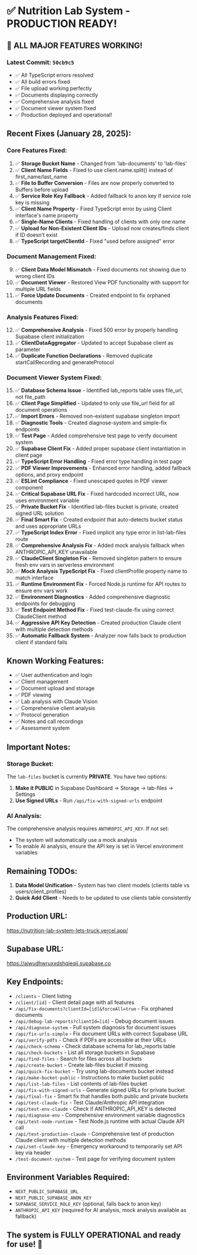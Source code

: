 # ✅ Nutrition Lab System - PRODUCTION READY!

## 🎉 ALL MAJOR FEATURES WORKING!

### Latest Commit: `50cb9c5`
- ✅ All TypeScript errors resolved
- ✅ All build errors fixed
- ✅ File upload working perfectly
- ✅ Documents displaying correctly
- ✅ Comprehensive analysis fixed
- ✅ Document viewer system fixed
- ✅ Production deployed and operational!

## Recent Fixes (January 28, 2025):

### Core Features Fixed:
1. ✅ **Storage Bucket Name** - Changed from 'lab-documents' to 'lab-files'
2. ✅ **Client Name Fields** - Fixed to use client.name.split() instead of first_name/last_name
3. ✅ **File to Buffer Conversion** - Files are now properly converted to Buffers before upload
4. ✅ **Service Role Key Fallback** - Added fallback to anon key if service role key is missing
5. ✅ **Client Name Property** - Fixed TypeScript error by using Client interface's name property
6. ✅ **Single-Name Clients** - Fixed handling of clients with only one name
7. ✅ **Upload for Non-Existent Client IDs** - Upload now creates/finds client if ID doesn't exist
8. ✅ **TypeScript targetClientId** - Fixed "used before assigned" error

### Document Management Fixed:
9. ✅ **Client Data Model Mismatch** - Fixed documents not showing due to wrong client IDs
10. ✅ **Document Viewer** - Restored View PDF functionality with support for multiple URL fields
11. ✅ **Force Update Documents** - Created endpoint to fix orphaned documents

### Analysis Features Fixed:
12. ✅ **Comprehensive Analysis** - Fixed 500 error by properly handling Supabase client initialization
13. ✅ **ClientDataAggregator** - Updated to accept Supabase client as parameter
14. ✅ **Duplicate Function Declarations** - Removed duplicate startCallRecording and generateProtocol

### Document Viewer System Fixed:
15. ✅ **Database Schema Issue** - Identified lab_reports table uses file_url, not file_path
16. ✅ **Client Page Simplified** - Updated to only use file_url field for all document operations
17. ✅ **Import Errors** - Removed non-existent supabase singleton import
18. ✅ **Diagnostic Tools** - Created diagnose-system and simple-fix endpoints
19. ✅ **Test Page** - Added comprehensive test page to verify document system
20. ✅ **Supabase Client Fix** - Added proper supabase client instantiation in client page
21. ✅ **TypeScript Error Handling** - Fixed error type handling in test page
22. ✅ **PDF Viewer Improvements** - Enhanced error handling, added fallback options, and proxy endpoint
23. ✅ **ESLint Compliance** - Fixed unescaped quotes in PDF viewer component
24. ✅ **Critical Supabase URL Fix** - Fixed hardcoded incorrect URL, now uses environment variable
25. ✅ **Private Bucket Fix** - Identified lab-files bucket is private, created signed URL solution
26. ✅ **Final Smart Fix** - Created endpoint that auto-detects bucket status and uses appropriate URLs
27. ✅ **TypeScript Index Error** - Fixed implicit any type error in list-lab-files route
28. ✅ **Comprehensive Analysis Fix** - Added mock analysis fallback when ANTHROPIC_API_KEY unavailable
29. ✅ **ClaudeClient Singleton Fix** - Removed singleton pattern to ensure fresh env vars in serverless environment
30. ✅ **Mock Analysis TypeScript Fix** - Fixed clientProfile property name to match interface
31. ✅ **Runtime Environment Fix** - Forced Node.js runtime for API routes to ensure env vars work
32. ✅ **Environment Diagnostics** - Added comprehensive diagnostic endpoints for debugging
33. ✅ **Test Endpoint Method Fix** - Fixed test-claude-fix using correct ClaudeClient method
34. ✅ **Aggressive API Key Detection** - Created production Claude client with multiple detection methods
35. ✅ **Automatic Fallback System** - Analyzer now falls back to production client if standard fails

## Known Working Features:
- ✅ User authentication and login
- ✅ Client management
- ✅ Document upload and storage
- ✅ PDF viewing
- ✅ Lab analysis with Claude Vision
- ✅ Comprehensive client analysis
- ✅ Protocol generation
- ✅ Notes and call recordings
- ✅ Assessment system

## Important Notes:

### Storage Bucket:
The `lab-files` bucket is currently **PRIVATE**. You have two options:
1. **Make it PUBLIC** in Supabase Dashboard → Storage → lab-files → Settings
2. **Use Signed URLs** - Run `/api/fix-with-signed-urls` endpoint

### AI Analysis:
The comprehensive analysis requires `ANTHROPIC_API_KEY`. If not set:
- The system will automatically use a mock analysis
- To enable AI analysis, ensure the API key is set in Vercel environment variables

## Remaining TODOs:
1. **Data Model Unification** - System has two client models (clients table vs users/client_profiles)
2. **Quick Add Client** - Needs to be updated to use clients table consistently

## Production URL:
https://nutrition-lab-system-lets-truck.vercel.app/

## Supabase URL:
https://ajwudhwruxxdshqjeqij.supabase.co

## Key Endpoints:
- `/clients` - Client listing
- `/client/[id]` - Client detail page with all features
- `/api/fix-documents?clientId=[id]&forceAll=true` - Fix orphaned documents
- `/api/debug-lab-reports?clientId=[id]` - Debug document issues
- `/api/diagnose-system` - Full system diagnosis for document issues
- `/api/fix-urls-simple` - Fix document URLs with correct Supabase URL
- `/api/verify-pdfs` - Check if PDFs are accessible at their URLs
- `/api/check-schema` - Check database schema for lab_reports table
- `/api/check-buckets` - List all storage buckets in Supabase
- `/api/find-files` - Search for files across all buckets
- `/api/create-bucket` - Create lab-files bucket if missing
- `/api/quick-fix-bucket` - Try using lab-documents bucket instead
- `/api/make-bucket-public` - Instructions to make bucket public
- `/api/list-lab-files` - List contents of lab-files bucket
- `/api/fix-with-signed-urls` - Generate signed URLs for private bucket
- `/api/final-fix` - Smart fix that handles both public and private buckets
- `/api/test-claude-fix` - Test Claude/Anthropic API integration
- `/api/test-env-claude` - Check if ANTHROPIC_API_KEY is detected
- `/api/diagnose-env` - Comprehensive environment variable diagnostics
- `/api/test-node-runtime` - Test Node.js runtime with actual Claude API call
- `/api/test-production-claude` - Comprehensive test of production Claude client with multiple detection methods
- `/api/set-claude-key` - Emergency workaround to temporarily set API key via header
- `/test-document-system` - Test page for verifying document system

## Environment Variables Required:
- `NEXT_PUBLIC_SUPABASE_URL`
- `NEXT_PUBLIC_SUPABASE_ANON_KEY`
- `SUPABASE_SERVICE_ROLE_KEY` (optional, falls back to anon key)
- `ANTHROPIC_API_KEY` (required for AI analysis, mock analysis available as fallback)

## The system is FULLY OPERATIONAL and ready for use! 🚀